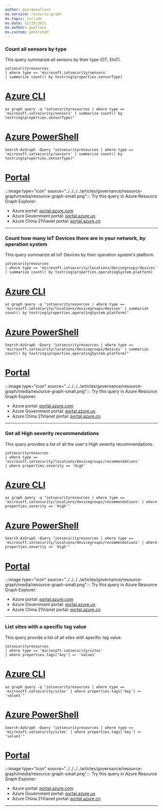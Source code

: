 ```yaml
---
author: georgewallace
ms.service: resource-graph
ms.topic: include
ms.date: 12/20/2021
ms.author: gwallace
ms.custom: generated
---
```


### Count all sensors by type

This query summarize all sensors by their type (OT, EIoT).

```kusto
iotsecurityresources
| where type == 'microsoft.iotsecurity/sensors'
| summarize count() by tostring(properties.sensorType)
```

# [Azure CLI](#tab/azure-cli)

```azurecli-interactive
az graph query -q "iotsecurityresources | where type == 'microsoft.iotsecurity/sensors' | summarize count() by tostring(properties.sensorType)"
```

# [Azure PowerShell](#tab/azure-powershell)

```azurepowershell-interactive
Search-AzGraph -Query "iotsecurityresources | where type == 'microsoft.iotsecurity/sensors' | summarize count() by tostring(properties.sensorType)"
```

# [Portal](#tab/azure-portal)

:::image type="icon" source="../../../../articles/governance/resource-graph/media/resource-graph-small.png"::: Try this query in Azure Resource Graph Explorer:

- Azure portal: <a href="https://portal.azure.com/?feature.customportal=false#blade/HubsExtension/ArgQueryBlade/query/iotsecurityresources%0a%7c%20where%20type%20%3d%3d%20%27microsoft.iotsecurity%2fsensors%27%0a%7c%20summarize%20count()%20by%20tostring(properties.sensorType)" target="_blank">portal.azure.com</a>
- Azure Government portal: <a href="https://portal.azure.us/?feature.customportal=false#blade/HubsExtension/ArgQueryBlade/query/iotsecurityresources%0a%7c%20where%20type%20%3d%3d%20%27microsoft.iotsecurity%2fsensors%27%0a%7c%20summarize%20count()%20by%20tostring(properties.sensorType)" target="_blank">portal.azure.us</a>
- Azure China 21Vianet portal: <a href="https://portal.azure.cn/?feature.customportal=false#blade/HubsExtension/ArgQueryBlade/query/iotsecurityresources%0a%7c%20where%20type%20%3d%3d%20%27microsoft.iotsecurity%2fsensors%27%0a%7c%20summarize%20count()%20by%20tostring(properties.sensorType)" target="_blank">portal.azure.cn</a>

---

### Count how many IoT Devices there are in your network, by operation system

This query summarize all IoT Devices by their operation system's platform.

```kusto
iotsecurityresources
| where type == 'microsoft.iotsecurity/locations/devicegroups/devices'
| summarize count() by tostring(properties.operatingSystem.platform)
```

# [Azure CLI](#tab/azure-cli)

```azurecli-interactive
az graph query -q "iotsecurityresources | where type == 'microsoft.iotsecurity/locations/devicegroups/devices' | summarize count() by tostring(properties.operatingSystem.platform)"
```

# [Azure PowerShell](#tab/azure-powershell)

```azurepowershell-interactive
Search-AzGraph -Query "iotsecurityresources | where type == 'microsoft.iotsecurity/locations/devicegroups/devices' | summarize count() by tostring(properties.operatingSystem.platform)"
```

# [Portal](#tab/azure-portal)

:::image type="icon" source="../../../../articles/governance/resource-graph/media/resource-graph-small.png"::: Try this query in Azure Resource Graph Explorer:

- Azure portal: <a href="https://portal.azure.com/?feature.customportal=false#blade/HubsExtension/ArgQueryBlade/query/iotsecurityresources%0a%7c%20where%20type%20%3d%3d%20%27microsoft.iotsecurity%2flocations%2fdevicegroups%2fdevices%27%0a%7c%20summarize%20count()%20by%20tostring(properties.operatingSystem.platform)" target="_blank">portal.azure.com</a>
- Azure Government portal: <a href="https://portal.azure.us/?feature.customportal=false#blade/HubsExtension/ArgQueryBlade/query/iotsecurityresources%0a%7c%20where%20type%20%3d%3d%20%27microsoft.iotsecurity%2flocations%2fdevicegroups%2fdevices%27%0a%7c%20summarize%20count()%20by%20tostring(properties.operatingSystem.platform)" target="_blank">portal.azure.us</a>
- Azure China 21Vianet portal: <a href="https://portal.azure.cn/?feature.customportal=false#blade/HubsExtension/ArgQueryBlade/query/iotsecurityresources%0a%7c%20where%20type%20%3d%3d%20%27microsoft.iotsecurity%2flocations%2fdevicegroups%2fdevices%27%0a%7c%20summarize%20count()%20by%20tostring(properties.operatingSystem.platform)" target="_blank">portal.azure.cn</a>

---

### Get all High severity recommendations

This query provides a list of all the user's High severity recommendations.

```kusto
iotsecurityresources
| where type == 'microsoft.iotsecurity/locations/devicegroups/recommendations'
| where properties.severity == 'High'
```

# [Azure CLI](#tab/azure-cli)

```azurecli-interactive
az graph query -q "iotsecurityresources | where type == 'microsoft.iotsecurity/locations/devicegroups/recommendations' | where properties.severity == 'High'"
```

# [Azure PowerShell](#tab/azure-powershell)

```azurepowershell-interactive
Search-AzGraph -Query "iotsecurityresources | where type == 'microsoft.iotsecurity/locations/devicegroups/recommendations' | where properties.severity == 'High'"
```

# [Portal](#tab/azure-portal)

:::image type="icon" source="../../../../articles/governance/resource-graph/media/resource-graph-small.png"::: Try this query in Azure Resource Graph Explorer:

- Azure portal: <a href="https://portal.azure.com/?feature.customportal=false#blade/HubsExtension/ArgQueryBlade/query/iotsecurityresources%0a%7c%20where%20type%20%3d%3d%20%27microsoft.iotsecurity%2flocations%2fdevicegroups%2frecommendations%27%0a%7c%20where%20properties.severity%20%3d%3d%20%27High%27" target="_blank">portal.azure.com</a>
- Azure Government portal: <a href="https://portal.azure.us/?feature.customportal=false#blade/HubsExtension/ArgQueryBlade/query/iotsecurityresources%0a%7c%20where%20type%20%3d%3d%20%27microsoft.iotsecurity%2flocations%2fdevicegroups%2frecommendations%27%0a%7c%20where%20properties.severity%20%3d%3d%20%27High%27" target="_blank">portal.azure.us</a>
- Azure China 21Vianet portal: <a href="https://portal.azure.cn/?feature.customportal=false#blade/HubsExtension/ArgQueryBlade/query/iotsecurityresources%0a%7c%20where%20type%20%3d%3d%20%27microsoft.iotsecurity%2flocations%2fdevicegroups%2frecommendations%27%0a%7c%20where%20properties.severity%20%3d%3d%20%27High%27" target="_blank">portal.azure.cn</a>

---

### List sites with a specific tag value

This query provide a list of all sites with specific tag value.

```kusto
iotsecurityresources
| where type == 'microsoft.iotsecurity/sites'
| where properties.tags['key'] =~ 'value1'
```

# [Azure CLI](#tab/azure-cli)

```azurecli-interactive
az graph query -q "iotsecurityresources | where type == 'microsoft.iotsecurity/sites' | where properties.tags['key'] =~ 'value1'"
```

# [Azure PowerShell](#tab/azure-powershell)

```azurepowershell-interactive
Search-AzGraph -Query "iotsecurityresources | where type == 'microsoft.iotsecurity/sites' | where properties.tags['key'] =~ 'value1'"
```

# [Portal](#tab/azure-portal)

:::image type="icon" source="../../../../articles/governance/resource-graph/media/resource-graph-small.png"::: Try this query in Azure Resource Graph Explorer:

- Azure portal: <a href="https://portal.azure.com/?feature.customportal=false#blade/HubsExtension/ArgQueryBlade/query/iotsecurityresources%0a%7c%20where%20type%20%3d%3d%20%27microsoft.iotsecurity%2fsites%27%0a%7c%20where%20properties.tags%5b%27key%27%5d%20%3d%7e%20%27value1%27" target="_blank">portal.azure.com</a>
- Azure Government portal: <a href="https://portal.azure.us/?feature.customportal=false#blade/HubsExtension/ArgQueryBlade/query/iotsecurityresources%0a%7c%20where%20type%20%3d%3d%20%27microsoft.iotsecurity%2fsites%27%0a%7c%20where%20properties.tags%5b%27key%27%5d%20%3d%7e%20%27value1%27" target="_blank">portal.azure.us</a>
- Azure China 21Vianet portal: <a href="https://portal.azure.cn/?feature.customportal=false#blade/HubsExtension/ArgQueryBlade/query/iotsecurityresources%0a%7c%20where%20type%20%3d%3d%20%27microsoft.iotsecurity%2fsites%27%0a%7c%20where%20properties.tags%5b%27key%27%5d%20%3d%7e%20%27value1%27" target="_blank">portal.azure.cn</a>

---

